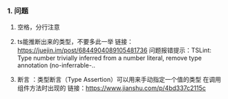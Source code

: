 <!-- question文档 -->

### 1. 问题
1. 空格，分行注意
2. ts能推断出来的类型，不要多此一举
   链接：https://juejin.im/post/6844904089105481736
   问题报错提示：TSLint: Type number trivially inferred from a number literal, remove type annotation (no-inferrable-..


3. 断言 ：类型断言（Type Assertion）可以用来手动指定一个值的类型
   在调用组件方法时出现的
   链接：https://www.jianshu.com/p/4bd337c2115c
